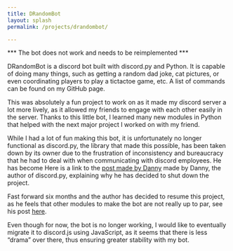 ```yaml
---
title: DRandomBot
layout: splash
permalink: /projects/drandombot/

---
```


*** The bot does not work and needs to be reimplemented ***


DRandomBot is a discord bot built with discord.py and Python. It is capable of doing many things, such as getting a random dad joke, cat pictures, or even coordinating players to play a tictactoe game, etc. A list of commands can be found on my GitHub page.

This was absolutely a fun project to work on as it made my discord server a lot more lively, as it allowed my friends to engage with each other easily in the server.
Thanks to this little bot, I learned many new modules in Python that helped with the next major project I worked on with my friend.

While I had a lot of fun making this bot, it is unfortunately no longer functional as discord.py, the library that made this possible, has been taken down by its owner due to the frustration of inconsistency and bureaucracy that he had to deal with when communicating with discord employees. He has become Here is a link to the <a href="https://gist.github.com/Rapptz/4a2f62751b9600a31a0d3c78100287f1"> post made by Danny</a> made by Danny, the author of discord.py, explaining why he has decided to shut down the project.

Fast forward six months and the author has decided to resume this project, as he feels that other modules to make the bot are not really up to par, see his post <a href="https://gist.github.com/Rapptz/c4324f17a80c94776832430007ad40e6">here</a>.

Even though for now, the bot is no longer working, I would like to eventually migrate it to discord.js using JavaScript, as it seems that there is less “drama” over there, thus ensuring greater stability with my bot. 
